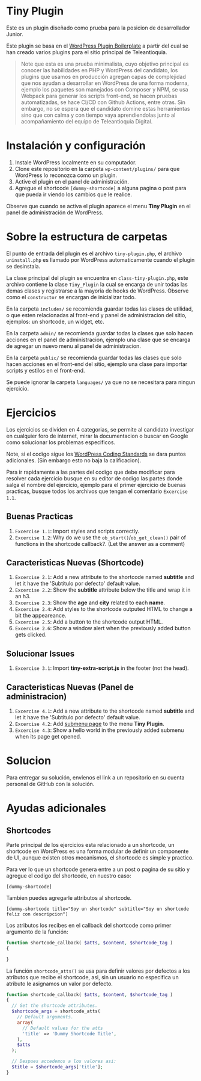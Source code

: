 # Tiny Plugin
Este es un plugin diseñado como prueba para la posicion de desarrollador Junior.

Este plugin se basa en el [WordPress Plugin Boilerplate](https://github.com/DevinVinson/WordPress-Plugin-Boilerplate) a partir del cual se han creado varios plugins para el sitio principal de Teleantioquia.

> Note que esta es una prueba minimalista, cuyo objetivo principal es conocer las habilidades en PHP y WordPress del candidato, los plugins que usamos en producción agregan capas de complejidad que nos ayudan a desarrollar en WordPress de una forma moderna, ejemplo los paquetes son manejados con Composer y NPM, se usa Webpack para generar los scripts front-end, se hacen pruebas automatizadas, se hace CI/CD con Github Actions, entre otras. Sin embargo, no se espera que el candidato domine estas herramientas sino que con calma y con tiempo vaya aprendiendolas junto al acompañamiento del equipo de Teleantioquia Digital.

# Instalación y configuración
1. Instale WordPress localmente en su computador.
2. Clone este repositorio en la carpeta `wp-content/plugins/` para que WordPress lo reconozca como un plugin.
3. Active el plugin en el panel de administración.
4. Agregue el shortcode `[dummy-shortcode]` a alguna pagina o post para que pueda ir viendo los cambios que le realice.

Observe que cuando se activa el plugin aparece el menu **Tiny Plugin** en el panel de administración de WordPress.

# Sobre la estructura de carpetas
El punto de entrada del plugin es el archivo `tiny-plugin.php`, el archivo `uninstall.php` es llamado por WordPress automaticamente cuando el plugin se desinstala.

La clase principal del plugin se encuentra en `class-tiny-plugin.php`, este archivo contiene la clase `Tiny_Plugin` la cual se encarga de unir todas las demas clases y registrarse a la mayoria de hooks de WordPress. Observe como el `constructor` se encargan de inicializar todo.

En la carpeta `includes/` se recomienda guardar todas las clases de utilidad, o que esten relacionadas al front-end y panel de administracion del sitio, ejemplos: un shortcode, un widget, etc.

En la carpeta `admin/` se recomienda guardar todas la clases que solo hacen acciones en el panel de administracion, ejemplo una clase que se encarga de agregar un nuevo menu al panel de administracion.

En la carpeta `public/` se recomienda guardar todas las clases que solo hacen acciones en el front-end del sitio, ejemplo una clase para importar scripts y estilos en el front-end.

Se puede ignorar la carpeta `languages/` ya que no se necesitara para ningun ejercicio.

# Ejercicios

Los ejercicios se dividen en 4 categorias, se permite al candidato investigar en cualquier foro de internet, mirar la documentacion o buscar en Google como solucionar los problemas especificos.

Note, si el codigo sigue los [WordPress Coding Standards](https://make.wordpress.org/core/handbook/best-practices/coding-standards/) se dara puntos adicionales. (Sin embargo esto no baja la calificacion).

Para ir rapidamente a las partes del codigo que debe modificar para resolver cada ejercicio busque en su editor de codigo las partes donde salga el nombre del ejercicio, ejemplo para el primer ejercicio de buenas practicas, busque todos los archivos que tengan el comentario `Excercise 1.1`.

## Buenas Practicas
1. `Excercise 1.1`: Import styles and scripts correctly.
2. `Excercise 1.2`: Why do we use the `ob_start()`/`ob_get_clean()` pair of functions in the shortcode callback?. (Let the answer as a comment)

## Caracteristicas Nuevas (Shortcode)
1. `Excercise 2.1`: Add a new attribute to the shortcode named **subtitle** and let it have the 'Subtitulo por defecto' default value.
2. `Excercise 2.2`: Show the **subtitle** attribute below the title and wrap it in an h3.
3. `Excercise 2.3`: Show the **age** and **city** related to each **name**.
4. `Excercise 2.4`: Add styles to the shortcode outputed HTML to change a bit the appeareance.
5. `Excercise 2.5`: Add a button to the shortcode output HTML.
6. `Excercise 2.6`: Show a window alert when the previously added button gets clicked.

## Solucionar Issues
1. `Excercise 3.1`: Import **tiny-extra-script.js** in the footer (not the head).

## Caracteristicas Nuevas (Panel de administracion)
1. `Excercise 4.1`: Add a new attribute to the shortcode named **subtitle** and let it have the 'Subtitulo por defecto' default value.
2. `Excercise 4.2`: Add [submenu page](https://developer.wordpress.org/reference/functions/add_submenu_page/) to the menu **Tiny Plugin**.
2. `Excercise 4.3`: Show a hello world in the previously added submenu when its page get opened.

# Solucion
Para entregar su solución, envienos el link a un repositorio en su cuenta personal de GitHub con la solución.

# Ayudas adicionales
## Shortcodes
Parte principal de los ejercicios esta relacionado a un shortcode, un shortcode en WordPress es una forma modular de definir un componente de UI, aunque existen otros mecanismos, el shortcode es simple y practico.

Para ver lo que un shortcode genera entre a un post o pagina de su sitio y agregue el codigo del shortcode, en nuestro caso:

```
[dummy-shortcode]
```

Tambien puedes agregarle attributos al shortcode.
```
[dummy-shortcode title="Soy un shortcode" subtitle="Soy un shortcode feliz con descripcion"]
```

Los atributos los recibes en el callback del shortcode como primer argumento de la función:

```php
function shortcode_callback( $atts, $content, $shortcode_tag )
{

}
```

La función `shortcode_atts()` se usa para definir valores por defectos a los atributos que recibe el shortcode, asi, sin un usuario no especifica un atributo le asignamos un valor por defecto.

```php
function shortcode_callback( $atts, $content, $shortcode_tag )
{
  // Get the shortcode attributes.
  $shortcode_args = shortcode_atts(
    // Default arguments.
    array(
      // Default values for the atts
      'title' => 'Dummy Shortcode Title',
    ),
    $atts
  );

  // Despues accedemos a los valores asi:
  $title = $shortcode_args['title'];
}
```